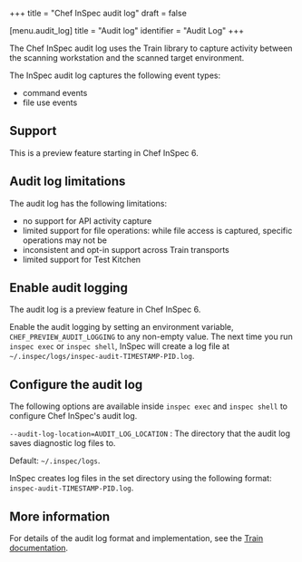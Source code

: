 +++
title = "Chef InSpec audit log"
draft = false


[menu.audit_log]
    title = "Audit log"
    identifier = "Audit Log"
+++

The Chef InSpec audit log uses the Train library to capture activity between the scanning workstation and the scanned target environment.

The InSpec audit log captures the following event types:

- command events
- file use events

## Support

This is a preview feature starting in Chef InSpec 6.

## Audit log limitations

The audit log has the following limitations:

- no support for API activity capture
- limited support for file operations: while file access is captured, specific operations may not be
- inconsistent and opt-in support across Train transports
- limited support for Test Kitchen

## Enable audit logging

The audit log is a preview feature in Chef InSpec 6.

Enable the audit logging by setting an environment variable, `CHEF_PREVIEW_AUDIT_LOGGING` to any non-empty value. The next time you run `inspec exec` or `inspec shell`, InSpec will create a log file at `~/.inspec/logs/inspec-audit-TIMESTAMP-PID.log`.

## Configure the audit log

The following options are available inside `inspec exec` and `inspec shell` to configure Chef InSpec's audit log.

`--audit-log-location=AUDIT_LOG_LOCATION`
: The directory that the audit log saves diagnostic log files to.

  Default: `~/.inspec/logs`.

  InSpec creates log files in the set directory using the following format: `inspec-audit-TIMESTAMP-PID.log`.

## More information

For details of the audit log format and implementation, see the [Train documentation](https://github.com/inspec/train/blob/main/docs/audit_log.md).

